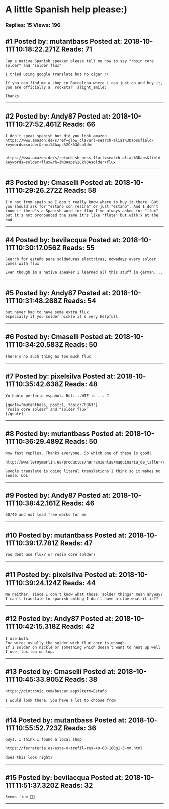 # A little Spanish help please:)

### Replies: 15 Views: 196

## \#1 Posted by: mutantbass Posted at: 2018-10-11T10:18:22.271Z Reads: 71

```
Can a native Spanish speaker please tell me how to say "rosin core solder" and "solder flux"

I tried using google translate but no cigar :( 

If you can find me a shop in Barcelona where i can just go and buy it, you are officially a  rockstar :slight_smile:

Thanks
```

---
## \#2 Posted by: Andy87 Posted at: 2018-10-11T10:27:52.461Z Reads: 66

```
I don´t speak spanish but did you look amazon
https://www.amazon.de/s/ref=glow_cls?url=search-alias%3Daps&field-keywords=solder&rh=i%3Aaps%2Ck%3Asolder


https://www.amazon.de/s/ref=nb_sb_noss_1?url=search-alias%3Daps&field-keywords=solder+flux&rh=i%3Aaps%2Ck%3Asolder+flux
```

---
## \#3 Posted by: Cmaselli Posted at: 2018-10-11T10:29:26.272Z Reads: 58

```
I'm not from spain so I don't really know where to buy it there. But you should ask for "estaño con resina" or just "estaño". And I don't know if there's a Spanish word for flux I've always asked for "flux" but it's not pronounced the same it's like "flute" but with x at the end
```

---
## \#4 Posted by: bevilacqua Posted at: 2018-10-11T10:30:17.056Z Reads: 55

```
Search for estaño para soldaduras electricas, nowadays every solder comes with flux

Even though im a native speaker I learned all this stuff in german....
```

---
## \#5 Posted by: Andy87 Posted at: 2018-10-11T10:31:48.288Z Reads: 54

```
but never bad to have some extra flux.
especially if you solder nickle it´s very helpfull.
```

---
## \#6 Posted by: Cmaselli Posted at: 2018-10-11T10:34:20.583Z Reads: 50

```
There's no such thing as too much flux
```

---
## \#7 Posted by: pixelsilva Posted at: 2018-10-11T10:35:42.638Z Reads: 48

```
Yo hablo perfecto español. But....WTF is ... ?

[quote="mutantbass, post:1, topic:70863"]
“rosin core solder” and “solder flux”
[/quote]
```

---
## \#8 Posted by: mutantbass Posted at: 2018-10-11T10:36:29.489Z Reads: 50

```
wow fast replies. Thanks everyone. So which one of these is good?

http://www.leroymerlin.es/productos/herramientas/maquinaria_de_taller/soldadura_de_estano.html

Google translate is doing literal translations I think so it makes no sense. LOL
```

---
## \#9 Posted by: Andy87 Posted at: 2018-10-11T10:38:42.161Z Reads: 46

```
60/40 and not lead free works for me
```

---
## \#10 Posted by: mutantbass Posted at: 2018-10-11T10:39:17.781Z Reads: 47

```
You dont use flux? or resin core solder?
```

---
## \#11 Posted by: pixelsilva Posted at: 2018-10-11T10:39:24.124Z Reads: 44

```
Me neither, since I don't know what those 'solder things' mean anyway? I can't translate to spanish smthng I don't have a clue what it is??
```

---
## \#12 Posted by: Andy87 Posted at: 2018-10-11T10:42:15.318Z Reads: 42

```
I use both. 
For wires usually the solder with flux core is enough.
If I solder on nickle or something which doesn´t want to heat up well I use flux too on top.
```

---
## \#13 Posted by: Cmaselli Posted at: 2018-10-11T10:45:33.905Z Reads: 38

```
https://diotronic.com/buscar.aspx?term=Estaño

I would look there, you have a lot to choose from
```

---
## \#14 Posted by: mutantbass Posted at: 2018-10-11T10:55:52.723Z Reads: 36

```
Guys, I think I found a local shop

https://ferreteria.es/esta-o-trefil-res-40-60-100g1-5-mm.html

does this look right?
```

---
## \#15 Posted by: bevilacqua Posted at: 2018-10-11T11:51:37.320Z Reads: 32

```
Seems fine 👍🏻
```

---
